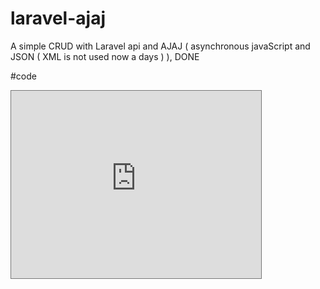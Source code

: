 # laravel-ajaj
A simple CRUD with Laravel api and AJAJ ( asynchronous javaScript and JSON ( XML is not used now a days ) ), DONE


#code

<!doctype html>
<html>
  <head>
    <link rel="stylesheet" href="https://bootswatch.com/cyborg/bootstrap.min.css">
  </head>
  <body class="container-fluid">
    <div class="col-md-6 col-md-offset-3">
      <iframe src="https://calendar.google.com/calendar/embed?title=Techno%20India&amp;height=300&amp;wkst=1&amp;bgcolor=%23ff0000&amp;src=786.qadir.pervez%40gmail.com&amp;color=%2329527A&amp;ctz=Asia%2FCalcutta" style="border:solid 1px #777" width="400" height="300" frameborder="0" scrolling="no"></iframe>
    </div>
  </body>
</html>
